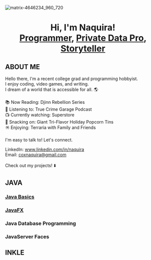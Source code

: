 ![matrix-4646234_960_720](https://user-images.githubusercontent.com/120606330/207928103-37abbd2a-a96a-40e0-b287-45242dc55d24.jpg)
<h1 align="center"> Hi, I'm Naquira! <br/>
 <a href="https://github.com/ncox8591">Programmer</a>, <a href="https://www.linkedin.com/in/naquira/">Private Data Pro</a>, <a href="https://github.com/ncox8591/inkle">Storyteller</a></p></h1>

<h2>ABOUT ME</h2>
Hello there, I'm a recent college grad and programming hobbyist.  <br/>
I enjoy coding, video games, and writing.  <br/>
I dream of a world that is accessible for all. 🌎 <br/>
 <br/>
📚 Now Reading: Djinn Rebellion Series <br/>
🎸 Listening to: True Crime Garage Podcast <br/>
📺 Currently watching: Superstore <br/>
🍿 Snacking on: Giant Tri-Flavor Holiday Popcorn Tins <br/>
🪅 Enjoying: Terraria with Family and Friends<br/>
 <br/>
I'm easy to talk to! Let's connect. <br/>

LinkedIn: www.linkedin.com/in/naquira <br/>
Email:    coxnaquira@gmail.com <br/>
 <br/>
Check out my projects! ⬇️

<h2>JAVA</h2>
<h3><a href="https://github.com/ncox8591/java-basics">Java Basics</a></h3>
<h3><a href="https://github.com/ncox8591/javafx">JavaFX</a></h3>
<h3>Java Database Programming</h3>
<h3>JavaServer Faces</h3>

<h2>INKLE</h2>
